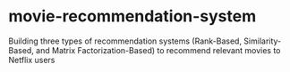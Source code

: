 # movie-recommendation-system
Building three types of recommendation systems (Rank-Based, Similarity-Based, and Matrix Factorization-Based) to recommend relevant movies to Netflix users
